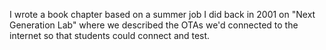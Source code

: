 I wrote a book chapter based on a summer job I did back in 2001 on "Next
Generation Lab" where we described the OTAs we'd connected to the internet so
that students could connect and test. 

